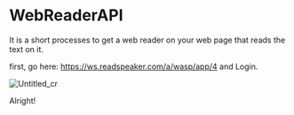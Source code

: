# WebReaderAPI
It is a short processes to get a web reader on your web page that reads the text on it.


first, go here: https://ws.readspeaker.com/a/wasp/app/4 and Login.

![Untitled_cr](https://user-images.githubusercontent.com/89275769/138440658-aacfd6a0-2a71-4544-bedf-4e0e57406f1e.jpg)






Alright!
